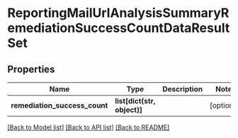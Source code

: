 # ReportingMailUrlAnalysisSummaryRemediationSuccessCountDataResultSet

## Properties
Name | Type | Description | Notes
------------ | ------------- | ------------- | -------------
**remediation_success_count** | **list[dict(str, object)]** |  | [optional] 

[[Back to Model list]](../README.md#documentation-for-models) [[Back to API list]](../README.md#documentation-for-api-endpoints) [[Back to README]](../README.md)


